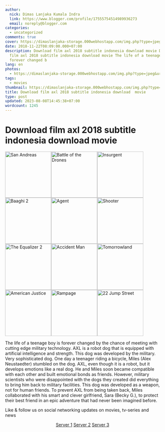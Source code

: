 ```yaml
---
author:
  nick: Dimas Lanjaka Kumala Indra
  link: https://www.blogger.com/profile/17555754514989936273
  email: noreply@blogger.com
categories:
  - uncategorized
comments: true
cover: https://dimaslanjaka-storage.000webhostapp.com/img.php?type=jpeg&url=https://image.tmdb.org/t/p/w185/qey0tdcOp9kCDdEZuJ87yE3crSe.jpg
date: 2018-11-22T08:09:00.000+07:00
description: Download film axl 2018 subtitle indonesia download movie Download
  film axl 2018 subtitle indonesia download movie The life of a teenage boy is
  forever changed b
lang: en
photos:
  - https://dimaslanjaka-storage.000webhostapp.com/img.php?type=jpeg&url=https://image.tmdb.org/t/p/w185/qey0tdcOp9kCDdEZuJ87yE3crSe.jpg
tags:
  - movies
thumbnail: https://dimaslanjaka-storage.000webhostapp.com/img.php?type=jpeg&url=https://image.tmdb.org/t/p/w185/qey0tdcOp9kCDdEZuJ87yE3crSe.jpg
title: Download film axl 2018 subtitle indonesia download  movie
type: post
updated: 2023-08-08T14:45:38+07:00
wordcount: 1245
---
```


<h1 for="title" class="notranslate">
  Download film axl 2018 subtitle indonesia download movie
</h1>
<div id="img-wrap" class="container w3-container">
  <img
    class="img-thumbnail"
    alt="San Andreas"
    src="https://dimaslanjaka-storage.000webhostapp.com/img.php?type=jpeg&amp;url=https://image.tmdb.org/t/p/w185/qey0tdcOp9kCDdEZuJ87yE3crSe.jpg"
    width="150px"
    height="150px"
    style="display: inline-block" /><img
    class="img-thumbnail"
    alt="Battle of the Drones"
    src="https://dimaslanjaka-storage.000webhostapp.com/img.php?type=jpeg&amp;url=https://image.tmdb.org/t/p/w185/ddkAQzVCb4I4hg4kQlVwLvcjrUI.jpg"
    width="150px"
    height="150px"
    style="display: inline-block" /><img
    class="img-thumbnail"
    alt="Insurgent"
    src="https://dimaslanjaka-storage.000webhostapp.com/img.php?type=jpeg&amp;url=https://image.tmdb.org/t/p/w185/6w1VjTPTjTaA5oNvsAg0y4H6bou.jpg"
    width="150px"
    height="150px"
    style="display: inline-block" /><img
    class="img-thumbnail"
    alt="Baaghi 2"
    src="https://dimaslanjaka-storage.000webhostapp.com/img.php?type=jpeg&amp;url=https://image.tmdb.org/t/p/w185/gwX6mKjfxBYbq46CoIpcxIAmIMx.jpg"
    width="150px"
    height="150px"
    style="display: inline-block" /><img
    class="img-thumbnail"
    alt="Agent"
    src="https://dimaslanjaka-storage.000webhostapp.com/img.php?type=jpeg&amp;url=https://image.tmdb.org/t/p/w185/bDd0JCSv5q1BeRfrbGotVp0xHDd.jpg"
    width="150px"
    height="150px"
    style="display: inline-block" /><img
    class="img-thumbnail"
    alt="Shooter"
    src="https://dimaslanjaka-storage.000webhostapp.com/img.php?type=jpeg&amp;url=https://image.tmdb.org/t/p/w185/wCZv0lNx58sfuLT698RYYJVEeTr.jpg"
    width="150px"
    height="150px"
    style="display: inline-block" /><img
    class="img-thumbnail"
    alt="The Equalizer 2"
    src="https://dimaslanjaka-storage.000webhostapp.com/img.php?type=jpeg&amp;url=https://image.tmdb.org/t/p/w185/cQvc9N6JiMVKqol3wcYrGshsIdZ.jpg"
    width="150px"
    height="150px"
    style="display: inline-block" /><img
    class="img-thumbnail"
    alt="Accident Man"
    src="https://dimaslanjaka-storage.000webhostapp.com/img.php?type=jpeg&amp;url=https://image.tmdb.org/t/p/w185/bHFKej3Dbr8kGRSRHpkoFHq9TJQ.jpg"
    width="150px"
    height="150px"
    style="display: inline-block" /><img
    class="img-thumbnail"
    alt="Tomorrowland"
    src="https://dimaslanjaka-storage.000webhostapp.com/img.php?type=jpeg&amp;url=https://image.tmdb.org/t/p/w185/69Cz9VNQZy39fUE2g0Ggth6SBTM.jpg"
    width="150px"
    height="150px"
    style="display: inline-block" /><img
    class="img-thumbnail"
    alt="American Justice"
    src="https://dimaslanjaka-storage.000webhostapp.com/img.php?type=jpeg&amp;url=https://image.tmdb.org/t/p/w185/kTwLYt3h6MH8ynwt9wJEbQM9fag.jpg"
    width="150px"
    height="150px"
    style="display: inline-block" /><img
    class="img-thumbnail"
    alt="Rampage"
    src="https://dimaslanjaka-storage.000webhostapp.com/img.php?type=jpeg&amp;url=https://image.tmdb.org/t/p/w185/3gIO6mCd4Q4PF1tuwcyI3sjFrtI.jpg"
    width="150px"
    height="150px"
    style="display: inline-block" /><img
    class="img-thumbnail"
    alt="22 Jump Street"
    src="https://dimaslanjaka-storage.000webhostapp.com/img.php?type=jpeg&amp;url=https://image.tmdb.org/t/p/w185/gNlV5FhDZ1PjxSv2aqTPS30GEon.jpg"
    width="150px"
    height="150px"
    style="display: inline-block" />
</div>
<div class="container w3-container">
  <div class="desc">
    <p class="f-desc">
      <span class="notranslate"
        >The life of a teenage boy is forever changed by the chance of meeting
        with cutting edge military technology.</span
      >
      <span class="notranslate"
        >AXL is a robot dog that is equipped with artificial intelligence and
        strength.</span
      >
      <span class="notranslate">This dog was developed by the military.</span>
      <span class="notranslate">Very sophisticated dog.</span>
      <span class="notranslate"
        >One day a teenager riding a bicycle, Miles (Alex Neustaedter) stumbled
        on the dog.</span
      >
      <span class="notranslate"
        >AXL, even though it is a robot, but it develops emotions like a real
        dog.</span
      >
      <span class="notranslate"
        >He and Miles soon became compatible with each other and built emotional
        bonds as friends.</span
      >
      <span class="notranslate"
        >However, military scientists who were disappointed with the dogs they
        created did everything to bring him back to military facilities.</span
      >
      <span class="notranslate"
        >This dog was developed as a weapon, not for human friends.</span
      >
      <span class="notranslate"
        >To prevent AXL from being taken back, Miles collaborated with his smart
        and clever girlfriend, Sara (Becky G.), to protect their best friend in
        an epic adventure that had never been imagined before.</span
      >
    </p>
  </div>
  <p class="desc">
    <span class="notranslate"
      >Like &amp; follow us on social networking updates on movies, tv-series
      and news</span
    >
  </p>
</div>
<div class="container w3-container">
  <center>
    <span class="notranslate"
      ><a
        href="http://menujulink.me/MCR7"
        target="_blank"
        title=""
        alt=""
        rel="noopener noreferer nofollow"
        >Server 1</a
      >
      <a
        href="http://menujulink.me/KH3OnJ6L"
        target="_blank"
        title=""
        alt=""
        rel="noopener noreferer nofollow"
        >Server 2</a
      >
      <a
        href="http://menujulink.me/7txlQLT"
        target="_blank"
        title=""
        alt=""
        rel="noopener noreferer nofollow"
        >Server 3</a
      ></span
    >
  </center>
</div>
<link href="https://codepen.io/dimaslanjaka/pen/yQaNEp.css" rel="stylesheet" />
<script>
  function imagE(image_url) {
    var http = new XMLHttpRequest();
    http.open("HEAD", image_url, false);
    //http.open("GET", image_url, false);
    http.send();
    return http.status;
    //return http.status != 404;
  }
  function chx() {
    $("img").each(function () {
      var image_url = $(this).attr("src");
      var img_this = $(this);
      if (imagE(image_url) !== 200) {
        img_this.remove();
      } /*$.get(image_url)      .done(function() {                 }).fail(function() {            img_this.remove();      });*/
    });
  }
  /*  setTimeout(function() {  if(typeof jQuery=="undefined") {      var headTag = document.getElementsByTagName("head")[0];      var jqTag = document.createElement("script");      jqTag.type = "text/javascript";      jqTag.src = "https://cdnjs.cloudflare.com/ajax/libs/jquery/3.3.1/jquery.min.js";      jqTag.onload = chx;      headTag.appendChild(jqTag);  } else { chx(); }  }, 500);*/
  var limit = 0;
  function keluar_ga() {
    $("img").each(function () {
      var image_url = $(this).attr("src");
      var img_this = $(this);
      img_this.on("error", function () {
        img_this.attr(
          "src",
          "https://res.cloudinary.com/dimaslanjaka/image/fetch/http://media.wired.com/photos/5926db217034dc5f91becd6b/master/w_900,c_limit/so-logo-s.jpg"
        );
      });
    });
    //return $("body").html("*"+limit+"\n");
    //clearInterval(udah);
  }
  var udah = setInterval(keluar_ga, 100);
</script>

